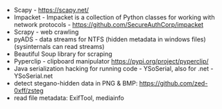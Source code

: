 * Scapy - https://scapy.net/
* Impacket - Impacket is a collection of Python classes for working with network protocols - https://github.com/SecureAuthCorp/impacket
* Scrapy - web crawling
* pyADS - data streams for NTFS (hidden metadata in windows files) (sysinternals can read streams)
* Beautiful Soup library for scraping
* Pyperclip - clipboard manipulator https://pypi.org/project/pyperclip/
* Java serialization hacking for running code - YSoSerial, also for .net - YSoSerial.net
* detect stegano-hidden data in PNG & BMP: https://github.com/zed-0xff/zsteg
* read file metadata: ExifTool, mediainfo
